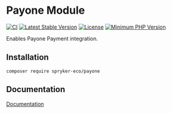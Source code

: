 # Payone Module
[![CI](https://github.com/spryker-eco/payone/workflows/CI/badge.svg?branch=master)](https://github.com/spryker-eco/payone/actions?query=workflow%3ACI+branch%3Amaster)
[![Latest Stable Version](https://poser.pugx.org/spryker-eco/payone/v/stable.svg)](https://packagist.org/packages/spryker-eco/payone)
[![License](https://img.shields.io/github/license/spryker-eco/payone.svg?b=master)](https://github.com/spryker-eco/payone)
[![Minimum PHP Version](https://img.shields.io/badge/php-%3E%3D%207.4-8892BF.svg)](https://php.net/)

Enables Payone Payment integration.

## Installation

```
composer require spryker-eco/payone
```

## Documentation

[Documentation](https://docs.spryker.com/docs/payone-v1-1)

